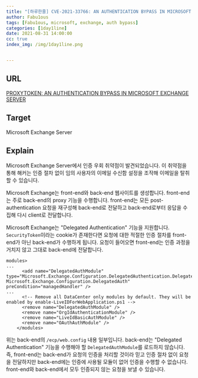 ```yaml
---
title: "[하루한줄] CVE-2021-33766: AN AUTHENTICATION BYPASS IN MICROSOFT EXCHANGE SERVER"
author: Fabu1ous
tags: [Fabu1ous, microsoft, exchange, auth bypass]
categories: [1day1line]
date: 2021-08-31 14:00:00
cc: true
index_img: /img/1day1line.png


---
```




## URL

[PROXYTOKEN: AN AUTHENTICATION BYPASS IN MICROSOFT EXCHANGE SERVER](https://www.zerodayinitiative.com/blog/2021/8/30/proxytoken-an-authentication-bypass-in-microsoft-exchange-server)



## **Target**

Microsoft Exchange Server



## **Explain**

Microsoft Exchange Server에서 인증 우회 취약점이 발견되었습니다. 이 취약점을 통해 해커는 인증 절차 없이 임의 사용자의 이메일 수신함 설정을 조작해 이메일을 탈취할 수 있습니다.

Microsoft Exchange는 front-end와 back-end 웹사이트를 생성합니다. front-end는 주로 back-end의 proxy 기능을 수행합니다. front-end는 모든 post-authentication 요청을 재구성해 back-end로 전달하고 back-end로부터 응답을 수집해 다시 client로 전달합니다.

Microsoft Exchange는 "Delegated Authentication" 기능을 지원합니다. `SecurityToken`이라는 cookie가 존재한다면 요청에 대한 적절한 인증 절차를 front-end가 아닌 back-end가 수행하게 됩니다. 요청이 들어오면 front-end는 인증 과정을 거치지 않고 그대로 back-end에 전달합니다.

```
modules> 
...
      <add name="DelegatedAuthModule" type="Microsoft.Exchange.Configuration.DelegatedAuthentication.DelegatedAuthenticationModule, Microsoft.Exchange.Configuration.DelegatedAuth" preCondition="managedHandler" /> 
...
      <!-- Remove all DataCenter only modules by default. They will be enabled by enable-LiveIDForWebApplication.ps1 --> 
      <remove name="DelegatedAuthModule" /> 
      <remove name="OrgIdAuthenticationModule" /> 
      <remove name="LiveIdBasicAuthModule" /> 
      <remove name="OAuthAuthModule" /> 
    </modules>
```

위는 back-end의 `/ecp/web.config`  내용 일부입니다. back-end는 "Delegated Authentication" 기능을 수행해야 할 `DelegatedAuthModule`를 로드하지 않습니다. 즉, front-end는 back-end가 요청의 인증을 처리할 것이라 믿고 인증 절차 없이 요청을 전달하지만 back-end에는 인증에 사용될 모듈이 없어 인증을 수행할 수 없습니다. front-end와 back-end에서 모두 인증되지 않는 요청을 보낼 수 있습니다.

